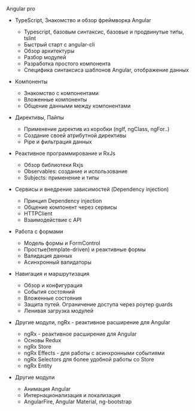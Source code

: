 Angular pro

- TypeScript, Знакомство и обзор фреймворка Angular
    - Typescript, базовым синтаксис, базовые и продвинутые типы, tslint
    - Быстрый старт с angular-cli
    - Обзор архитектуры
    - Разбор модулей
    - Разработка простого компонента
    - Специфика синтаксиса шаблонов Angular, отображение данных
      
- Компоненты
    - Знакомство с компонентами 
    - Вложенные компоненты
    - Общение  данными между компонентами
      
- Директивы, Пайпы
    - Применение директив из коробки (ngIf, ngClass, ngFor..)
    - Создание своей атрибутной директивы
    - Pipe и фильтрация данных
      
- Реактивное программирование и RxJs
    - Обзор библиотеки Rxjs
    - Observables: создание и использование
    - Subjects: применение и типы
      
- Сервисы и внедрение зависимостей (Dependency injection)
    - Принцип Dependency injection
    - Общение компонент через сервисы
    - HTTPClient
    - Взаимодействие с API
      
- Работа с формами
    - Модель формы и FormControl
    - Простые(template-driven) и реактивные формы
    - Валидация данных
    - Асинхронный валидаторы
      
- Навигация и маршрутизация
    - Обзор и конфигурация
    - События состояний
    - Вложенные состояния
    - Защита путей. Ограничение доступа через роутер guards
    - Ленивая загрузка модулей

- Другие модули, ngRx - реактивное расширение для Angular
    - ngRx - реактивное расширение для Angular
    - Основы Redux
    - ngRx Store
    - ngRx Effects - для работы с асинхронными событиями
    - ngRx Selectors для более удобной работы со Store
    - ngRx Entity
      
- Другие модули
    - Анимация Angular 
    - Интернационализация и локализация 
    - AngularFire, Angular Material, ng-bootstrap